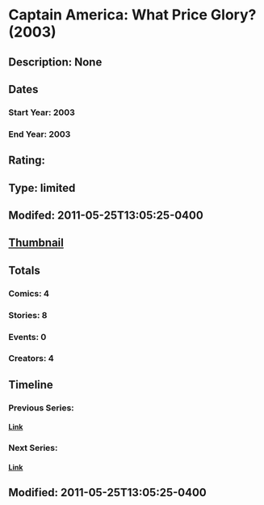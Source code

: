 # Captain America: What Price Glory? (2003)
## Description: None
## Dates
### Start Year: 2003
### End Year: 2003
## Rating: 
## Type: limited
## Modifed: 2011-05-25T13:05:25-0400
## [Thumbnail](http://i.annihil.us/u/prod/marvel/i/mg/9/00/4bad304ad7854.jpg)
## Totals
### Comics: 4
### Stories: 8
### Events: 0
### Creators: 4
## Timeline
### Previous Series: 
#### [Link]()
### Next Series: 
#### [Link]()
## Modified: 2011-05-25T13:05:25-0400